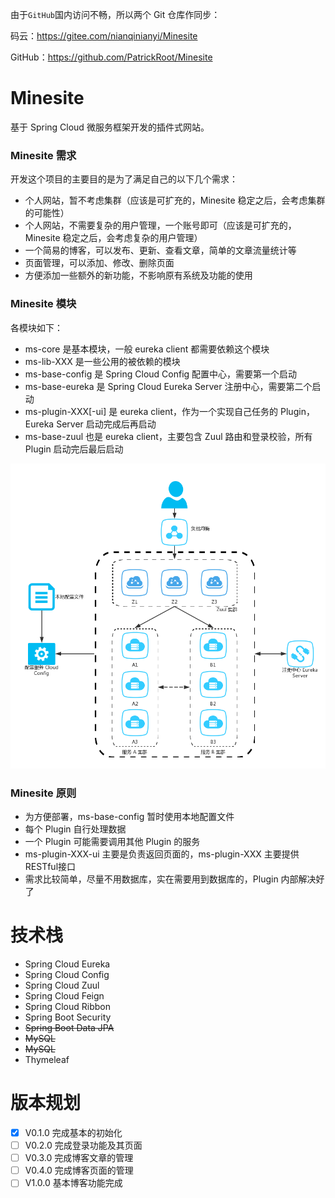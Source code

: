 
由于`GitHub`国内访问不畅，所以两个 Git 仓库作同步：

码云：https://gitee.com/nianqinianyi/Minesite

GitHub：https://github.com/PatrickRoot/Minesite

# Minesite
基于 Spring Cloud 微服务框架开发的插件式网站。

### Minesite 需求
开发这个项目的主要目的是为了满足自己的以下几个需求：
- 个人网站，暂不考虑集群（应该是可扩充的，Minesite 稳定之后，会考虑集群的可能性）
- 个人网站，不需要复杂的用户管理，一个账号即可（应该是可扩充的，Minesite 稳定之后，会考虑复杂的用户管理）
- 一个简易的博客，可以发布、更新、查看文章，简单的文章流量统计等
- 页面管理，可以添加、修改、删除页面
- 方便添加一些额外的新功能，不影响原有系统及功能的使用
 
### Minesite 模块
  各模块如下：
- ms-core 是基本模块，一般 eureka client 都需要依赖这个模块
- ms-lib-XXX 是一些公用的被依赖的模块
- ms-base-config 是 Spring Cloud Config 配置中心，需要第一个启动
- ms-base-eureka 是 Spring Cloud Eureka Server 注册中心，需要第二个启动
- ms-plugin-XXX[-ui] 是 eureka client，作为一个实现自己任务的 Plugin，Eureka Server 启动完成后再启动
- ms-base-zuul 也是 eureka client，主要包含 Zuul 路由和登录校验，所有 Plugin 启动完后最后启动

![拓扑图](/doc/server.png?raw=true)

### Minesite 原则
- 为方便部署，ms-base-config 暂时使用本地配置文件
- 每个 Plugin 自行处理数据
- 一个 Plugin 可能需要调用其他 Plugin 的服务
- ms-plugin-XXX-ui 主要是负责返回页面的，ms-plugin-XXX 主要提供 RESTful接口
- 需求比较简单，尽量不用数据库，实在需要用到数据库的，Plugin 内部解决好了

# 技术栈
- Spring Cloud Eureka
- Spring Cloud Config
- Spring Cloud Zuul
- Spring Cloud Feign
- Spring Cloud Ribbon
- Spring Boot Security
- ~~Spring Boot Data JPA~~
- ~~MySQL~~
- ~~MySQL~~
- Thymeleaf

# 版本规划

- [X] V0.1.0 完成基本的初始化
- [ ] V0.2.0 完成登录功能及其页面
- [ ] V0.3.0 完成博客文章的管理
- [ ] V0.4.0 完成博客页面的管理
- [ ] V1.0.0 基本博客功能完成